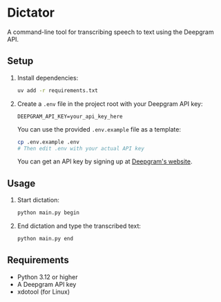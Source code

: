 # Dictator

A command-line tool for transcribing speech to text using the Deepgram API.

## Setup

1. Install dependencies:
   ```bash
   uv add -r requirements.txt
   ```

2. Create a `.env` file in the project root with your Deepgram API key:
   ```
   DEEPGRAM_API_KEY=your_api_key_here
   ```
   
   You can use the provided `.env.example` file as a template:
   ```bash
   cp .env.example .env
   # Then edit .env with your actual API key
   ```

   You can get an API key by signing up at [Deepgram's website](https://deepgram.com).

## Usage

1. Start dictation:
   ```bash
   python main.py begin
   ```

2. End dictation and type the transcribed text:
   ```bash
   python main.py end
   ```

## Requirements

- Python 3.12 or higher
- A Deepgram API key
- xdotool (for Linux)